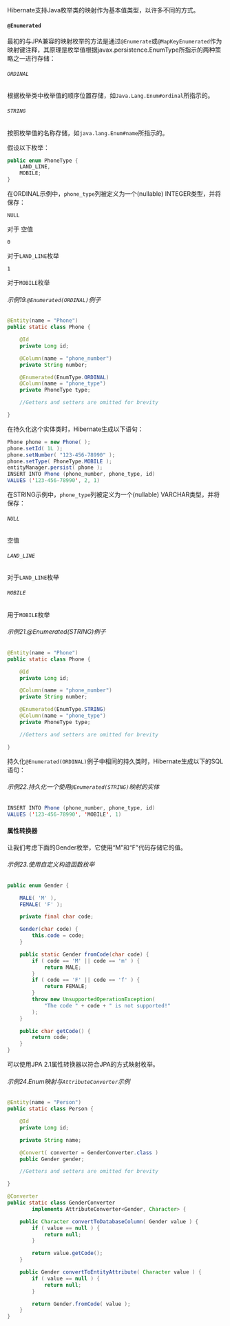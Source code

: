 Hibernate支持Java枚举类的映射作为基本值类型，以许多不同的方式。

#### `@Enumerated`

最初的与JPA兼容的映射枚举的方法是通过`@Enumerate`或`@MapKeyEnumerated`作为映射键注释，其原理是枚举值根据javax.persistence.EnumType所指示的两种策略之一进行存储：

###### `ORDINAL`

根据枚举类中枚举值的顺序位置存储，如`Java.Lang.Enum#ordinal`所指示的。

###### `STRING`

按照枚举值的名称存储，如`java.lang.Enum#name`所指示的。

假设以下枚举：

```java
public enum PhoneType {
    LAND_LINE,
    MOBILE;
}
```

在ORDINAL示例中，`phone_type`列被定义为一个\(nullable\) INTEGER类型，并将保存：

`NULL`

对于 空值

`0`

对于`LAND_LINE`枚举

`1`

对于`MOBILE`枚举

###### 示例19.`@Enumerated(ORDINAL)`例子

```java
@Entity(name = "Phone")
public static class Phone {

    @Id
    private Long id;

    @Column(name = "phone_number")
    private String number;

    @Enumerated(EnumType.ORDINAL)
    @Column(name = "phone_type")
    private PhoneType type;

    //Getters and setters are omitted for brevity

}
```

在持久化这个实体类时，Hibernate生成以下语句：

```java
Phone phone = new Phone( );
phone.setId( 1L );
phone.setNumber( "123-456-78990" );
phone.setType( PhoneType.MOBILE );
entityManager.persist( phone );
INSERT INTO Phone (phone_number, phone_type, id)
VALUES ('123-456-78990', 2, 1)
```

在STRING示例中，`phone_type`列被定义为一个\(nullable\) VARCHAR类型，并将保存：

###### `NULL`

空值

###### `LAND_LINE`

对于`LAND_LINE`枚举

###### `MOBILE`

用于`MOBILE`枚举

###### 示例21.@Enumerated\(STRING\)例子

```java
@Entity(name = "Phone")
public static class Phone {

    @Id
    private Long id;

    @Column(name = "phone_number")
    private String number;

    @Enumerated(EnumType.STRING)
    @Column(name = "phone_type")
    private PhoneType type;

    //Getters and setters are omitted for brevity

}
```

持久化`@Enumerated(ORDINAL)`例子中相同的持久类时，Hibernate生成以下的SQL语句：

###### 示例22.持久化一个使用`@Enumerated(STRING)`映射的实体

```java
INSERT INTO Phone (phone_number, phone_type, id)
VALUES ('123-456-78990', 'MOBILE', 1)
```

#### 属性转换器

让我们考虑下面的Gender枚举，它使用“M”和“F”代码存储它的值。

###### 示例23.使用自定义构造函数枚举

```java
public enum Gender {

    MALE( 'M' ),
    FEMALE( 'F' );

    private final char code;

    Gender(char code) {
        this.code = code;
    }

    public static Gender fromCode(char code) {
        if ( code == 'M' || code == 'm' ) {
            return MALE;
        }
        if ( code == 'F' || code == 'f' ) {
            return FEMALE;
        }
        throw new UnsupportedOperationException(
            "The code " + code + " is not supported!"
        );
    }

    public char getCode() {
        return code;
    }
}
```

可以使用JPA 2.1属性转换器以符合JPA的方式映射枚举。

###### 示例24.Enum映射与`AttributeConverter`示例

```java
@Entity(name = "Person")
public static class Person {

	@Id
	private Long id;

	private String name;

	@Convert( converter = GenderConverter.class )
	public Gender gender;

	//Getters and setters are omitted for brevity

}

@Converter
public static class GenderConverter
		implements AttributeConverter<Gender, Character> {

	public Character convertToDatabaseColumn( Gender value ) {
		if ( value == null ) {
			return null;
		}

		return value.getCode();
	}

	public Gender convertToEntityAttribute( Character value ) {
		if ( value == null ) {
			return null;
		}

		return Gender.fromCode( value );
	}
}
```



